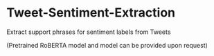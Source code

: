 # Tweet-Sentiment-Extraction

Extract support phrases for sentiment labels from Tweets

(Pretrained RoBERTA model and model can be provided upon request)
